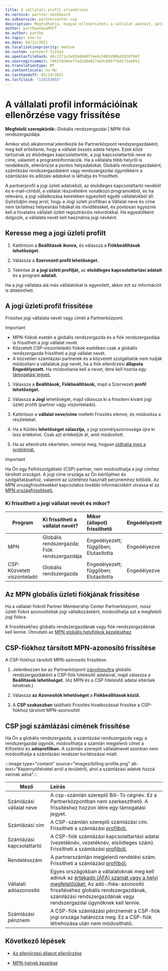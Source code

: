 ```yaml
---
title: A vállalati profil ellenőrzése
ms.service: partner-dashboard
ms.subservice: partnercenter-csp
description: Megtudhatja, hogyan ellenőrizheti a vállalat adatait, például az elsődleges kapcsolattartót, a címet és a programadatokat. Frissítheti a jogi és számlázási címeit is.
author: parthpandyaMSFT
ms.author: parthp
ms.topic: how-to
ms.date: 04/12/2021
ms.localizationpriority: medium
ms.custom: contperf-fy21q4
ms.openlocfilehash: 46c2371e3a95b8840f14ebc5063d90bd5926fb8f
ms.sourcegitcommit: 7063fdddee77ad2d8e627ab3c806f76d173ab652
ms.translationtype: MT
ms.contentlocale: hu-HU
ms.lasthandoff: 05/19/2021
ms.locfileid: "110153055"
---
```

# <a name="verify-or-update-your-company-profile-information"></a>A vállalati profil információinak ellenőrzése vagy frissítése 

**Megfelelő szerepkörök:** Globális rendszergazdai | MPN-fiók rendszergazdája

Amikor első alkalommal jelentkezik be Partnerközpont rendszergazdaként, meg kell erősítenie, hogy a vállalat összes adata helyes. Ezek közé tartoznak az elsődleges kapcsolattartók, a jogi kapcsolattartók neve és címe, valamint a programinformációk. Ha a vállalata több helyről is rendelkezik, ellenőrizze a pontos helyadatokat. Globális rendszergazdaként, számlázási rendszergazdaként vagy rendszergazdai ügynökként a számlázási és adózási adatokat is láthatja és frissítheti.

A partnerprofil a jogi üzleti adatokból, az elsődleges kapcsolattartó nevéből és e-mail-címből, a vállalat részvételére vonatkozó programokból, és ha releváns, a jogi vállalkozása keretében egyesített egyéb vállalatokból áll. Győződjön meg arról, hogy a Jogi üzleti profilban a Vállalat neve és címe nem tartalmaz helyesírási hibákat és rövidítéseket, és pontosan egyeznie kell a hivatalos vállalati üzleti regisztrációs rekordokkal. Ha egyedüliként dolgozik, a vállalata nevét kell használnia jogi névként.


## <a name="locate-the-legal-business-profile"></a>Keresse meg a jogi üzleti profilt

1. Kattintson a **Beállítások ikonra,** és válassza a **Fiókbeállítások lehetőséget.**
 
1. Válassza a **Szervezeti profil lehetőséget.** 

2. Tekintse át **a jogi üzleti profilját,** az **elsődleges kapcsolattartási adatait** és a program **adatait.**

Ha a jogi vállalata alá más vállalatokat is egyesített, akkor ezt az információt is áttekintheti. 

## <a name="update-your-legal-business-profile"></a>A jogi üzleti profil frissítése 

Frissítse jogi vállalata nevét vagy címét a Partnerközpont.

>[!Important]
>- MPN-fiókok esetén a globális rendszergazda és a fiók rendszergazdája is frissítheti a jogi vállalat nevét.
>- Közvetett CSP-viszonteladói fiókok esetében csak a globális rendszergazda frissítheti a jogi vállalat nevét. 
>- A közvetlen számlázási partnerek és a közvetett szolgáltatók nem tudják módosítani a vállalatuk jogi nevét, ha a fiók ellenőrzési **állapota Engedélyezett.** Ha módosítania kell a nevet, létre kell hoznia egy [támogatási jegyet.](https://partner.microsoft.com/dashboard/support/servicerequests/create?stage=2&topicid=eb74583c-61b3-2124-bffc-00920e0ae772)



1. Válassza a **Beállítások,** **Fiókbeállítások,** majd a Szervezeti **profil lehetőséget.**

2. Válassza **a Jogi**  lehetőséget, majd válassza ki a frissíteni kívánt jogi üzleti profilt (partner vagy viszonteladó).

1. Kattintson a **vállalat neve/címe**  melletti Frissítés elemre, és módosítsa a részleteket.
 
1. Ha a Küldés **lehetőséget választja,** a jogi személyazonossága újra ki lesz értékelve. Csak azt értékeljük át, amit módosított.

1. Ha az ellenőrzés sikertelen, ismerje meg, hogyan [oldhatja meg a problémát.](verification-responses.md)

>[!Important]
>Ha Ön egy Felhőszolgáltató (CSP) partner, nem módosíthatja a jogi címhez társított országot. A jogi címe országa az Ön bérlőjéhez és szolgáltatásaihoz, valamint az üzletéhez használt pénznemhez kötődik. Az MPN országfrissítésekkel kapcsolatos további információkért olvassa el az [MPN országfrissítéseit.](manage-locations.md#change-country-of-partner-global-account)


### <a name="who-can-update-legal-business-name-and-when"></a>Ki frissítheti a jogi vállalat nevét és mikor?

|**Program**|**Ki frissítheti a vállalat nevét?**|**Mikor (állapot) frissíthető**|**Engedélyezett**|
|---------------------|:-------------------------------|:------------|:-----------------|
MPN|Globális rendszergazda; Fiók rendszergazdája|Engedélyezett; függőben; Elutasította| Engedélyezve|
|CSP: Közvetett viszonteladó|Globális rendszergazda|Engedélyezett; függőben; Elutasította| Engedélyezve|


## <a name="update-your-mpn-global-business-account"></a>Az MPN globális üzleti fiókjának frissítése

Ha a vállalati fiókról Partner Membership Center Partnerközpont, rossz üzleti fiókot azonosítottak jogi vállalkozásként, módosíthatja azt a megfelelő jogi fiókra.

A frissítésekhez globális rendszergazdának vagy fiók-rendszergazdának kell lennie. Útmutató az [MPN globális helyfiókok kezeléséhez](manage-locations.md)


## <a name="update-your-mpn-id-associated-with-your-csp-account"></a>CSP-fiókhoz társított MPN-azonosító frissítése

A CSP-fiókhoz társított MPN-azonosító frissítése:

1. Jelentkezzen be az Partnerközpont [irányítópultra](https://partner.microsoft.com/dashboard/home) globális rendszergazdaként a CSP-fiók hitelesítő adataival, majd válassza a **Beállítások lehetőséget.** (Az MPN és a CSP hitelesítő adatai eltérőek lehetnek.)
 
1. Válassza **az Azonosítók lehetőséget** a **Fiókbeállítások közül.**

1. A **CSP szakaszban** található  Frissítés hivatkozással frissítse a CSP-fiókhoz társított MPN-azonosítót 


## <a name="update-your-csp-legal-billing-address"></a>CSP jogi számlázási címének frissítése

Ha Ön a globális rendszergazda, a számlázási rendszergazda vagy a rendszergazdai ügynök, módosíthatja a számlán megjelenő címet a Kifizetési és **adóprofilban.** A számlán szereplő vállalatnevet azonban nem módosíthatja a számlázási rendszer korlátozásai miatt.

:::image type="content" source="images/billing-profile.png" alt-text="Képernyőfelvétel arról a területről, ahol a számlázási adatok hozzá vannak adva":::

|**Mező**  |**Leírás**|  
|---------------------|:------------------|
|Számlázási vállalat neve|A csp-számlán szereplő Bill-To cégnév.  Ez a Partnerközpontban nem szerkeszthető.  A frissítéshez hozzon létre egy támogatási jegyet.|
|Számlázási cím|A CSP-számlán szereplő számlázási cím. Frissítheti a számlázási [profilból.](https://partner.microsoft.com/dashboard/account/v3/accountsettings/billingprofile#commercial)|
|Számlázási kapcsolattartó|A CSP-fiók számlázási kapcsolattartási adatai (vezetéknév, vezetéknév, elsődleges szám).  Frissítheti a számlázási [profilból.](https://partner.microsoft.com/dashboard/account/v3/accountsettings/billingprofile#commercial)|
|Rendelésszám|A partnerszámlán megjelenő rendelési szám.  Frissítheti a számlázási [profilból.](https://partner.microsoft.com/dashboard/account/v3/accountsettings/billingprofile#commercial)|
|Vállalati adóazonosító|Egyes országokban a vállalatoknak meg kell adniuk az [értékadó (ÁFA) számát vagy a helyi megfelelőjüket.](./organization-tax-info.md) Az adó-/héa-azonosító frissítéséhez globális rendszergazdának, számlázási rendszergazdának vagy rendszergazdai ügynöknek kell lennie.|
|Számlázási pénznem|A CSP-fiók számlázási pénznemét a CSP-fiók jogi országa határozza meg.  Ez a CSP-fiók létrehozása után nem módosítható.|

## <a name="next-steps"></a>Következő lépések

- [Az ellenőrzési állapot ellenőrzése](verification-responses.md)

- [MPN-helyek kezelése](manage-locations.md)